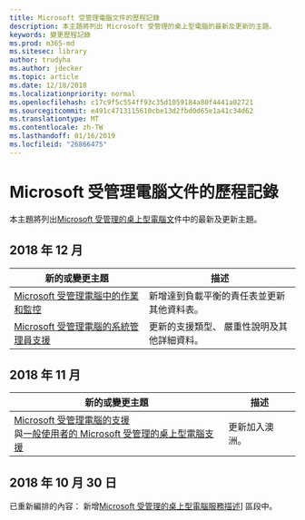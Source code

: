 ```yaml
---
title: Microsoft 受管理電腦文件的歷程記錄
description: 本主題將列出 Microsoft 受管理的桌上型電腦的最新及更新的主題。
keywords: 變更歷程記錄
ms.prod: m365-md
ms.sitesec: library
author: trudyha
ms.author: jdecker
ms.topic: article
ms.date: 12/18/2018
ms.localizationpriority: normal
ms.openlocfilehash: c17c9f5c554ff93c35d1059184a80f4441a02721
ms.sourcegitcommit: e491c4713115610cbe13d2fbd0d65e1a41c34d62
ms.translationtype: MT
ms.contentlocale: zh-TW
ms.lasthandoff: 01/16/2019
ms.locfileid: "26866475"
---
```

# <a name="change-history-for-microsoft-managed-desktop-documentation"></a>Microsoft 受管理電腦文件的歷程記錄

本主題將列出[Microsoft 受管理的桌上型電腦文](index.yml)件中的最新及更新主題。

## <a name="december-2018"></a>2018 年 12 月
新的或變更主題 | 描述
--- | ---
[Microsoft 受管理電腦中的作業和監控](service-description/operations-and-monitoring.md) | 新增達到負載平衡的責任表並更新其他資料表。
[Microsoft 受管理電腦的系統管理員支援](working-with-managed-desktop/admin-support.md) | 更新的支援類型、 嚴重性說明及其他詳細資料。

## <a name="november-2018"></a>2018 年 11 月

新的或變更主題 | 描述
--- | ---
[Microsoft 受管理電腦的支援](service-description/support.md)<br />與[一般使用者的 Microsoft 受管理的桌上型電腦支援](working-with-managed-desktop/end-user-support.md) | 更新加入澳洲。

## <a name="october-30-2018"></a>2018 年 10 月 30 日
已重新編排的內容： 新增[Microsoft 受管理的桌上型電腦服務描述](service-description/index.md)] 區段中。 

